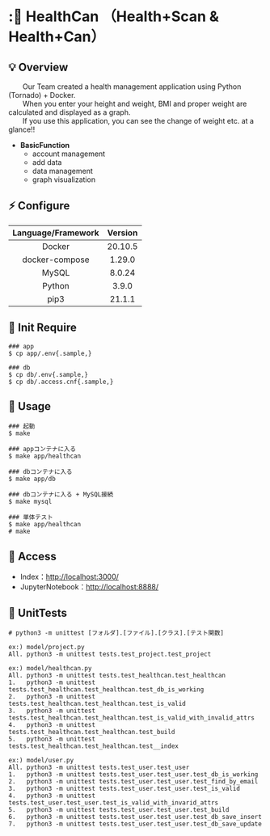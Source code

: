 # : HealthCan （Health+Scan & Health+Can）
## 💡 Overview
&emsp;&emsp;Our Team created a health management application using Python (Tornado) + Docker.<br>
&emsp;&emsp;When you enter your height and weight, BMI and proper weight are calculated and displayed as a graph.<br>
&emsp;&emsp;If you use this application, you can see the change of weight etc. at a glance!!<br>
- __BasicFunction__
  - account management
  - add data
  - data management
  - graph visualization

## ⚡ Configure

| Language/Framework	| Version |
| :---: | :---: |
| Docker | 20.10.5 |
| docker-compose | 1.29.0 |
| MySQL	| 8.0.24 |
| Python | 3.9.0 |
| pip3 | 21.1.1 |

## 🙏 Init Require
```
### app
$ cp app/.env{.sample,}

### db
$ cp db/.env{.sample,}
$ cp db/.access.cnf{.sample,}
```

## 🚀 Usage
```
### 起動
$ make

### appコンテナに入る
$ make app/healthcan

### dbコンテナに入る
$ make app/db

### dbコンテナに入る + MySQL接続
$ make mysql

### 単体テスト
$ make app/healthcan
# make
```

## 🌱 Access
- Index：[http://localhost:3000/](http://localhost:3000/)
- JupyterNotebook：[http://localhost:8888/](http://localhost:8888/)

## 📝 UnitTests
```
# python3 -m unittest [フォルダ].[ファイル].[クラス].[テスト関数]

ex:) model/project.py
All. python3 -m unittest tests.test_project.test_project

ex:) model/healthcan.py
All. python3 -m unittest tests.test_healthcan.test_healthcan
1.   python3 -m unittest tests.test_healthcan.test_healthcan.test_db_is_working
2.   python3 -m unittest tests.test_healthcan.test_healthcan.test_is_valid
3.   python3 -m unittest tests.test_healthcan.test_healthcan.test_is_valid_with_invalid_attrs
4.   python3 -m unittest tests.test_healthcan.test_healthcan.test_build
5.   python3 -m unittest tests.test_healthcan.test_healthcan.test__index

ex:) model/user.py
All. python3 -m unittest tests.test_user.test_user
1.   python3 -m unittest tests.test_user.test_user.test_db_is_working
2.   python3 -m unittest tests.test_user.test_user.test_find_by_email
3.   python3 -m unittest tests.test_user.test_user.test_is_valid
4.   python3 -m unittest tests.test_user.test_user.test_is_valid_with_invarid_attrs
5.   python3 -m unittest tests.test_user.test_user.test_build
6.   python3 -m unittest tests.test_user.test_user.test_db_save_insert
7.   python3 -m unittest tests.test_user.test_user.test_db_save_update
```
